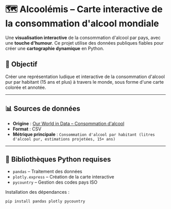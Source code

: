 # 🗺️ Alcoolémis – Carte interactive de la consommation d'alcool mondiale

Une **visualisation interactive** de la consommation d'alcool par pays, avec une **touche d'humour**. Ce projet utilise des données publiques fiables pour créer une **cartographie dynamique** en Python.

## 🍷 Objectif

Créer une représentation ludique et interactive de la consommation d'alcool pur par habitant (15 ans et plus) à travers le monde, sous forme d'une carte colorée et annotée.

---

## 📊 Sources de données

- **Origine** : [Our World in Data – Consommation d'alcool](https://ourworldindata.org/alcohol-consumption)
- **Format** : CSV
- **Métrique principale** : `Consommation d'alcool par habitant (litres d'alcool pur, estimations projetées, 15+ ans)`

---

## 🧰 Bibliothèques Python requises

- `pandas` – Traitement des données
- `plotly.express` – Création de la carte interactive
- `pycountry` – Gestion des codes pays ISO

Installation des dépendances :
```bash
pip install pandas plotly pycountry
```
